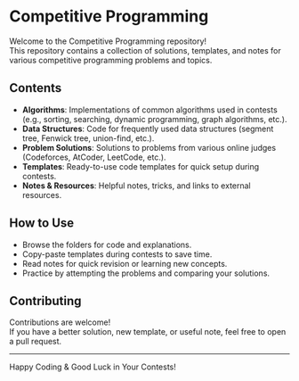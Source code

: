 # Competitive Programming

Welcome to the Competitive Programming repository!  
This repository contains a collection of solutions, templates, and notes for various competitive programming problems and topics.

## Contents

- **Algorithms**: Implementations of common algorithms used in contests (e.g., sorting, searching, dynamic programming, graph algorithms, etc.).
- **Data Structures**: Code for frequently used data structures (segment tree, Fenwick tree, union-find, etc.).
- **Problem Solutions**: Solutions to problems from various online judges (Codeforces, AtCoder, LeetCode, etc.).
- **Templates**: Ready-to-use code templates for quick setup during contests.
- **Notes & Resources**: Helpful notes, tricks, and links to external resources.

## How to Use

- Browse the folders for code and explanations.
- Copy-paste templates during contests to save time.
- Read notes for quick revision or learning new concepts.
- Practice by attempting the problems and comparing your solutions.

## Contributing

Contributions are welcome!  
If you have a better solution, new template, or useful note, feel free to open a pull request.

---

Happy Coding & Good Luck in Your Contests!
````
